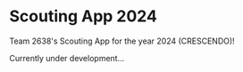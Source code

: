 # Scouting App 2024
Team 2638's Scouting App for the year 2024 (CRESCENDO)!

Currently under development...
